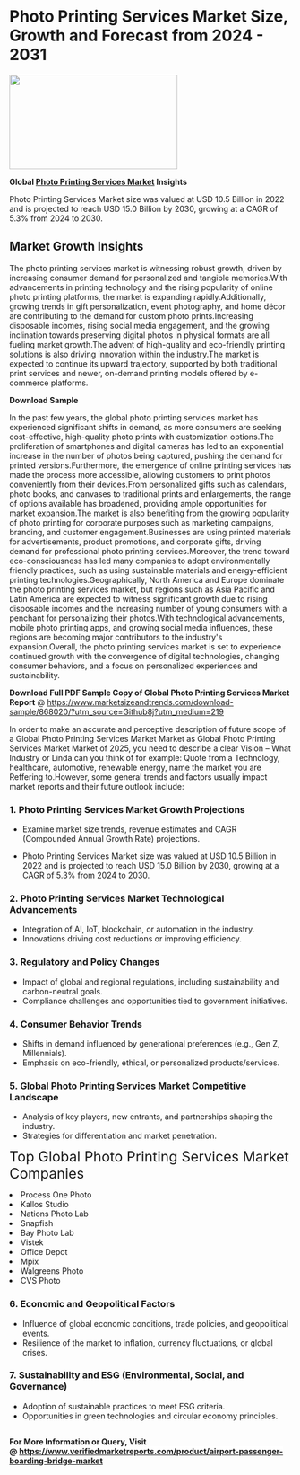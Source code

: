 <H1>Photo Printing Services Market Size, Growth and Forecast from 2024 - 2031</H1><img class="aligncenter size-medium wp-image-584254" src="https://thirdeyenews.in/wp-content/uploads/2024/09/Global-Market-Research-300x168.jpeg" alt="" width="300" height="168" /><p><strong>Global&nbsp;<a href="https://www.marketsizeandtrends.com/download-sample/868020/?utm_source=Github8j?utm_medium=219">Photo Printing Services Market</a> Insights</strong></p><p>Photo Printing Services Market size was valued at USD 10.5 Billion in 2022 and is projected to reach USD 15.0 Billion by 2030, growing at a CAGR of 5.3% from 2024 to 2030.</p><p><h2>Market Growth Insights</h2> <p>The photo printing services market is witnessing robust growth, driven by increasing consumer demand for personalized and tangible memories.With advancements in printing technology and the rising popularity of online photo printing platforms, the market is expanding rapidly.Additionally, growing trends in gift personalization, event photography, and home décor are contributing to the demand for custom photo prints.Increasing disposable incomes, rising social media engagement, and the growing inclination towards preserving digital photos in physical formats are all fueling market growth.The advent of high-quality and eco-friendly printing solutions is also driving innovation within the industry.The market is expected to continue its upward trajectory, supported by both traditional print services and newer, on-demand printing models offered by e-commerce platforms.</p> <p><strong>Download Sample</strong></p> <p>In the past few years, the global photo printing services market has experienced significant shifts in demand, as more consumers are seeking cost-effective, high-quality photo prints with customization options.The proliferation of smartphones and digital cameras has led to an exponential increase in the number of photos being captured, pushing the demand for printed versions.Furthermore, the emergence of online printing services has made the process more accessible, allowing customers to print photos conveniently from their devices.From personalized gifts such as calendars, photo books, and canvases to traditional prints and enlargements, the range of options available has broadened, providing ample opportunities for market expansion.The market is also benefiting from the growing popularity of photo printing for corporate purposes such as marketing campaigns, branding, and customer engagement.Businesses are using printed materials for advertisements, product promotions, and corporate gifts, driving demand for professional photo printing services.Moreover, the trend toward eco-consciousness has led many companies to adopt environmentally friendly practices, such as using sustainable materials and energy-efficient printing technologies.Geographically, North America and Europe dominate the photo printing services market, but regions such as Asia Pacific and Latin America are expected to witness significant growth due to rising disposable incomes and the increasing number of young consumers with a penchant for personalizing their photos.With technological advancements, mobile photo printing apps, and growing social media influences, these regions are becoming major contributors to the industry's expansion.Overall, the photo printing services market is set to experience continued growth with the convergence of digital technologies, changing consumer behaviors, and a focus on personalized experiences and sustainability.</p> <p><span class=""><strong>Download Full PDF Sample Copy of Global Photo Printing Services Market Report</strong> @ <a href="https://www.marketsizeandtrends.com/download-sample/868020/?utm_source=Github8j?utm_medium=219" target="_blank">https://www.marketsizeandtrends.com/download-sample/868020/?utm_source=Github8j?utm_medium=219</a></span></p><p>In order to make an accurate and perceptive description of future scope of a Global&nbsp;Photo Printing Services Market Market as Global&nbsp;Photo Printing Services Market Market of 2025, you need to describe a clear Vision &ndash; What Industry or Linda can you think of for example: Quote from a Technology, healthcare, automotive, renewable energy, name the market you are Reffering to.However, some general trends and factors usually impact market reports and their future outlook include:</p><h3>1.&nbsp;<strong>Photo Printing Services Market Growth Projections</strong></h3><ul><li>Examine market size trends, revenue estimates and CAGR (Compounded Annual Growth Rate) projections.</li><li><p>Photo Printing Services Market size was valued at USD 10.5 Billion in 2022 and is projected to reach USD 15.0 Billion by 2030, growing at a CAGR of 5.3% from 2024 to 2030.</p></li></ul><h3>2.&nbsp;<strong>Photo Printing Services Market Technological Advancements</strong></h3><ul><li>Integration of AI, IoT, blockchain, or automation in the industry.</li><li>Innovations driving cost reductions or improving efficiency.</li></ul><h3>3.&nbsp;<strong>Regulatory and Policy Changes</strong></h3><ul><li>Impact of global and regional regulations, including sustainability and carbon-neutral goals.</li><li>Compliance challenges and opportunities tied to government initiatives.</li></ul><h3>4.&nbsp;<strong>Consumer Behavior Trends</strong></h3><ul><li>Shifts in demand influenced by generational preferences (e.g., Gen Z, Millennials).</li><li>Emphasis on eco-friendly, ethical, or personalized products/services.</li></ul><h3>5.&nbsp;<strong>Global Photo Printing Services Market Competitive Landscape</strong></h3><ul><li>Analysis of key players, new entrants, and partnerships shaping the industry.</li><li>Strategies for differentiation and market penetration.</li></ul><p data-pm-slice="1 1 []"><span style="color: inherit; font-family: inherit; font-size: 25px;">Top Global Photo Printing Services Market Companies</span></p><div class="" data-test-id=""><p><li>Process One Photo</li><li> Kallos Studio</li><li> Nations Photo Lab</li><li> Snapfish</li><li> Bay Photo Lab</li><li> Vistek</li><li> Office Depot</li><li> Mpix</li><li> Walgreens Photo</li><li> CVS Photo</li></p></div><h3>6.&nbsp;<strong>Economic and Geopolitical Factors</strong></h3><ul><li>Influence of global economic conditions, trade policies, and geopolitical events.</li><li>Resilience of the market to inflation, currency fluctuations, or global crises.</li></ul><h3>7.&nbsp;<strong>Sustainability and ESG (Environmental, Social, and Governance)</strong></h3><ul><li>Adoption of sustainable practices to meet ESG criteria.</li><li>Opportunities in green technologies and circular economy principles.</li></ul><h2><strong style="font-size: 14px;">For More Information or Query, Visit @&nbsp;</strong><a style="background-color: #ffffff; font-size: 14px;" href="https://www.marketsizeandtrends.com/report/photo-printing-services-market/" target="_blank">https://www.verifiedmarketreports.com/product/airport-passenger-boarding-bridge-market</a></h2>